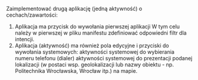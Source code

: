 Zaimplementować drugą aplikację (jedną aktywność) o cechach/zawartości:

1. Aplikacja ma przycisk do wywołania pierwszej aplikacji
W tym celu należy w pierwszej w pliku manifestu zdefiniować odpowiedni filtr dla intencji.
2. Aplikacja (aktywność) ma również pola edycyjne i przyciski do wywołania systemowych:
aktywności systemowej do wybierania numeru telefonu (dialer)
aktywności systemowej do prezentacji podanej lokalizacji (w postaci wsp. geolokalizacji lub nazwy obiektu - np. Politechnika Wrocławska, Wrocław itp.) na mapie.
